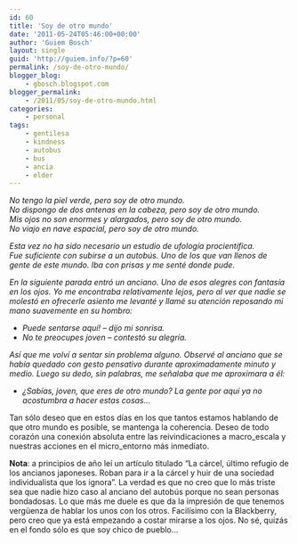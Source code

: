 ```yaml
---
id: 60
title: 'Soy de otro mundo'
date: '2011-05-24T05:46:00+00:00'
author: 'Guiem Bosch'
layout: single
guid: 'http://guiem.info/?p=60'
permalink: /soy-de-otro-mundo/
blogger_blog:
    - gbosch.blogspot.com
blogger_permalink:
    - /2011/05/soy-de-otro-mundo.html
categories:
    - personal
tags:
    - gentilesa
    - kindness
    - autobus
    - bus
    - ancia
    - elder
---
```


*No tengo la piel verde, pero soy de otro mundo.*  
*No dispongo de dos antenas en la cabeza, pero soy de otro mundo.*  
*Mis ojos no son enormes y alargados, pero soy de otro mundo.*  
*No viajo en nave espacial, pero soy de otro mundo.*

*Esta vez no ha sido necesario un estudio de ufología procientífica.*  
 *Fue suficiente con subirse a un autobús. Uno de los que van llenos de gente de este mundo. Iba con prisas y me senté donde pude.*

*En la siguiente parada entró un anciano. Uno de esos alegres con fantasía en los ojos. Yo me encontraba relativamente lejos, pero al ver que nadie se molestó en ofrecerle asiento me levanté y llamé su atención reposando mi mano suavemente en su hombro:*

- *Puede sentarse aquí! – dijo mi sonrisa.*
- *No te preocupes joven – contestó su alegría.*

*Así que me volví a sentar sin problema alguno. Observé al anciano que se había quedado con gesto pensativo durante aproximadamente minuto y medio. Luego su dedo, sin palabras, me señalaba que me aproximara a él:*

- *¿Sabías, joven, que eres de otro mundo? La gente por aquí ya no acostumbra a hacer estas cosas…*

Tan sólo deseo que en estos días en los que tantos estamos hablando de que otro mundo es posible, se mantenga la coherencia. Deseo de todo corazón una conexión absoluta entre las reivindicaciones a macro\_escala y nuestras acciones en el micro\_entorno más inmediato.

**Nota**: a principios de año leí un artículo titulado “La cárcel, último refugio de los ancianos japoneses. Roban para ir a la cárcel y huir de una sociedad individualista que los ignora”. La verdad es que no creo que lo más triste sea que nadie hizo caso al anciano del autobús porque no sean personas bondadosas. Lo que más me duele es que da la impresión de que tenemos vergüenza de hablar los unos con los otros. Facilísimo con la Blackberry, pero creo que ya está empezando a costar mirarse a los ojos. No sé, quizás en el fondo sólo es que soy chico de pueblo…

